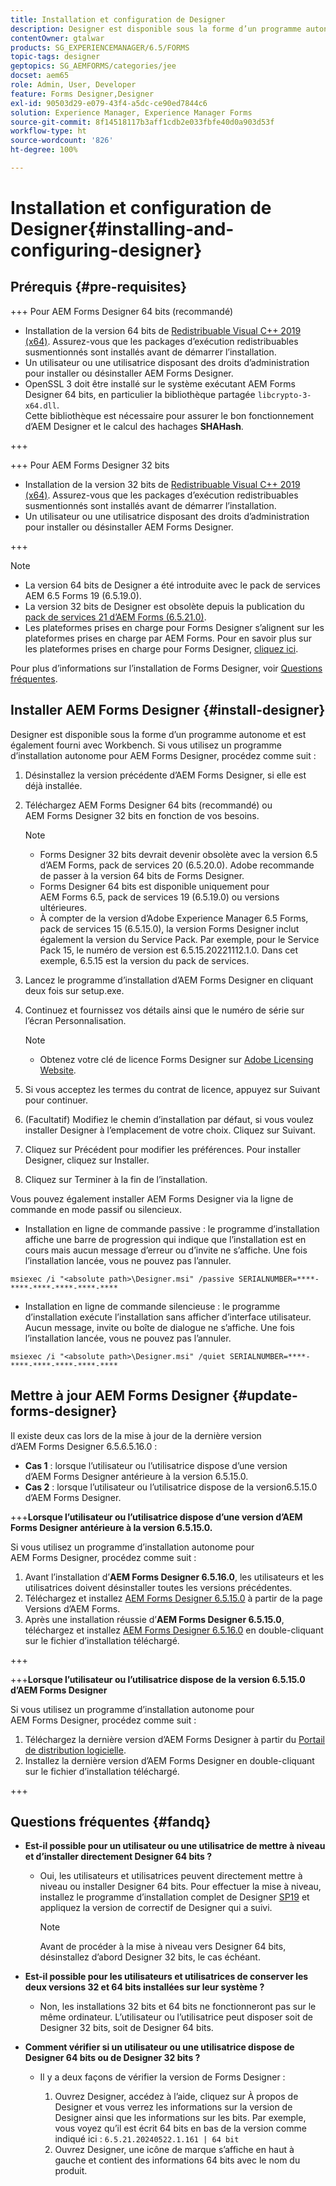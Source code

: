 ```yaml
---
title: Installation et configuration de Designer
description: Designer est disponible sous la forme d’un programme autonome et est également fourni avec Workbench. Découvrez comment installer Designer autonome.
contentOwner: gtalwar
products: SG_EXPERIENCEMANAGER/6.5/FORMS
topic-tags: designer
geptopics: SG_AEMFORMS/categories/jee
docset: aem65
role: Admin, User, Developer
feature: Forms Designer,Designer
exl-id: 90503d29-e079-43f4-a5dc-ce90ed7844c6
solution: Experience Manager, Experience Manager Forms
source-git-commit: 8f14518117b3aff1cdb2e033fbfe40d0a903d53f
workflow-type: ht
source-wordcount: '826'
ht-degree: 100%

---
```


# Installation et configuration de Designer{#installing-and-configuring-designer}

## Prérequis {#pre-requisites}

+++ Pour AEM Forms Designer 64 bits (recommandé)

* Installation de la version 64 bits de [Redistribuable Visual C++ 2019 (x64)](https://learn.microsoft.com/fr-fr/cpp/windows/latest-supported-vc-redist?view=msvc-170). Assurez-vous que les packages d’exécution redistribuables susmentionnés sont installés avant de démarrer l’installation.
* Un utilisateur ou une utilisatrice disposant des droits d’administration pour installer ou désinstaller AEM Forms Designer.
* OpenSSL 3 doit être installé sur le système exécutant AEM Forms Designer 64 bits, en particulier la bibliothèque partagée `libcrypto-3-x64.dll`.\
  Cette bibliothèque est nécessaire pour assurer le bon fonctionnement d’AEM Designer et le calcul des hachages **SHAHash**.

+++

+++ Pour AEM Forms Designer 32 bits

* Installation de la version 32 bits de [Redistribuable Visual C++ 2019 (x64)](https://learn.microsoft.com/fr-fr/cpp/windows/latest-supported-vc-redist?view=msvc-170). Assurez-vous que les packages d’exécution redistribuables susmentionnés sont installés avant de démarrer l’installation.
* Un utilisateur ou une utilisatrice disposant des droits d’administration pour installer ou désinstaller AEM Forms Designer.

+++

>[!NOTE]
>
>* La version 64 bits de Designer a été introduite avec le pack de services AEM 6.5 Forms 19 (6.5.19.0).
>* La version 32 bits de Designer est obsolète depuis la publication du [pack de services 21 d’AEM Forms (6.5.21.0)](https://experienceleague.adobe.com/fr/docs/experience-manager-release-information/aem-release-updates/forms-updates/aem-forms-releases).
> * Les plateformes prises en charge pour Forms Designer s’alignent sur les plateformes prises en charge par AEM Forms. Pour en savoir plus sur les plateformes prises en charge pour Forms Designer, [cliquez ici](/help/forms/using/aem-forms-jee-supported-platforms.md).

Pour plus d’informations sur l’installation de Forms Designer, voir [Questions fréquentes](#fandq).

## Installer AEM Forms Designer {#install-designer}

Designer est disponible sous la forme d’un programme autonome et est également fourni avec Workbench. Si vous utilisez un programme d’installation autonome pour AEM Forms Designer, procédez comme suit :

1. Désinstallez la version précédente d’AEM Forms Designer, si elle est déjà installée.
1. Téléchargez AEM Forms Designer 64 bits (recommandé) ou AEM Forms Designer 32 bits en fonction de vos besoins.

   >[!NOTE]
   > 
   >* Forms Designer 32 bits devrait devenir obsolète avec la version 6.5 d’AEM Forms, pack de services 20 (6.5.20.0). Adobe recommande de passer à la version 64 bits de Forms Designer.
   >* Forms Designer 64 bits est disponible uniquement pour AEM Forms 6.5, pack de services 19 (6.5.19.0) ou versions ultérieures.
   >* À compter de la version d’Adobe Experience Manager 6.5 Forms, pack de services 15 (6.5.15.0), la version Forms Designer inclut également la version du Service Pack. Par exemple, pour le Service Pack 15, le numéro de version est 6.5.15.20221112.1.0. Dans cet exemple, 6.5.15 est la version du pack de services.

1. Lancez le programme d’installation d’AEM Forms Designer en cliquant deux fois sur setup.exe.
1. Continuez et fournissez vos détails ainsi que le numéro de série sur l’écran Personnalisation.

   >[!NOTE]
   >
   >* Obtenez votre clé de licence Forms Designer sur [Adobe Licensing Website](https://licensing.adobe.com/).

1. Si vous acceptez les termes du contrat de licence, appuyez sur Suivant pour continuer.
1. (Facultatif) Modifiez le chemin d’installation par défaut, si vous voulez installer Designer à l’emplacement de votre choix. Cliquez sur Suivant.
1. Cliquez sur Précédent pour modifier les préférences. Pour installer Designer, cliquez sur Installer.
1. Cliquez sur Terminer à la fin de l’installation.

Vous pouvez également installer AEM Forms Designer via la ligne de commande en mode passif ou silencieux.

* Installation en ligne de commande passive : le programme d’installation affiche une barre de progression qui indique que l’installation est en cours mais aucun message d’erreur ou d’invite ne s’affiche. Une fois l’installation lancée, vous ne pouvez pas l’annuler.

```shell
msiexec /i "<absolute path>\Designer.msi" /passive SERIALNUMBER=****-****-****-****-****-****
```

* Installation en ligne de commande silencieuse : le programme d’installation exécute l’installation sans afficher d’interface utilisateur. Aucun message, invite ou boîte de dialogue ne s’affiche. Une fois l’installation lancée, vous ne pouvez pas l’annuler.

```shell
msiexec /i "<absolute path>\Designer.msi" /quiet SERIALNUMBER=****-****-****-****-****-****
```

## Mettre à jour AEM Forms Designer {#update-forms-designer}

Il existe deux cas lors de la mise à jour de la dernière version d’AEM Forms Designer 6.5.6.5.16.0 :

* **Cas 1** : lorsque l’utilisateur ou l’utilisatrice dispose d’une version d’AEM Forms Designer antérieure à la version 6.5.15.0.
* **Cas 2** : lorsque l’utilisateur ou l’utilisatrice dispose de la version6.5.15.0 d’AEM Forms Designer.

+++**Lorsque l’utilisateur ou l’utilisatrice dispose d’une version d’AEM Forms Designer antérieure à la version 6.5.15.0.**

Si vous utilisez un programme d’installation autonome pour AEM Forms Designer, procédez comme suit :

1. Avant l’installation d’**AEM Forms Designer 6.5.16.0**, les utilisateurs et les utilisatrices doivent désinstaller toutes les versions précédentes.
1. Téléchargez et installez [AEM Forms Designer 6.5.15.0](https://experienceleague.adobe.com/docs/experience-manager-release-information/aem-release-updates/forms-updates/aem-forms-releases.html?lang=fr) à partir de la page Versions d’AEM Forms.
1. Après une installation réussie d’**AEM Forms Designer 6.5.15.0**, téléchargez et installez [AEM Forms Designer 6.5.16.0](https://experienceleague.adobe.com/docs/experience-manager-release-information/aem-release-updates/forms-updates/aem-forms-releases.html?lang=fr) en double-cliquant sur le fichier d’installation téléchargé.

+++

+++**Lorsque l’utilisateur ou l’utilisatrice dispose de la version 6.5.15.0 d’AEM Forms Designer**

Si vous utilisez un programme d’installation autonome pour AEM Forms Designer, procédez comme suit :
1. Téléchargez la dernière version d’AEM Forms Designer à partir du [Portail de distribution logicielle](https://experienceleague.adobe.com/docs/experience-manager-release-information/aem-release-updates/forms-updates/aem-forms-releases.html?lang=fr).
1. Installez la dernière version d’AEM Forms Designer en double-cliquant sur le fichier d’installation téléchargé.

+++

## Questions fréquentes {#fandq}

* **Est-il possible pour un utilisateur ou une utilisatrice de mettre à niveau et d’installer directement Designer 64 bits ?**
   * Oui, les utilisateurs et utilisatrices peuvent directement mettre à niveau ou installer Designer 64 bits. Pour effectuer la mise à niveau, installez le programme d’installation complet de Designer [SP19](https://experience.adobe.com/#/downloads/content/software-distribution/en/aem.html?package=/content/software-distribution/en/details.html/content/dam/aem/public/adobe/packages/cq650/servicepack/fd/Designer-Patch/sp19_x64/aemforms_designer_6_5_0_wwe_win.zip) et appliquez la version de correctif de Designer qui a suivi.

     >[!NOTE]
     > Avant de procéder à la mise à niveau vers Designer 64 bits, désinstallez d’abord Designer 32 bits, le cas échéant.

* **Est-il possible pour les utilisateurs et utilisatrices de conserver les deux versions 32 et 64 bits installées sur leur système ?**
   * Non, les installations 32 bits et 64 bits ne fonctionneront pas sur le même ordinateur. L’utilisateur ou l’utilisatrice peut disposer soit de Designer 32 bits, soit de Designer 64 bits.

* **Comment vérifier si un utilisateur ou une utilisatrice dispose de Designer 64 bits ou de Designer 32 bits ?**
   * Il y a deux façons de vérifier la version de Forms Designer :

      1. Ouvrez Designer, accédez à l’aide, cliquez sur À propos de Designer et vous verrez les informations sur la version de Designer ainsi que les informations sur les bits. Par exemple, vous voyez qu’il est écrit 64 bits en bas de la version comme indiqué ici :
         `6.5.21.20240522.1.161 | 64 bit`
      1. Ouvrez Designer, une icône de marque s’affiche en haut à gauche et contient des informations 64 bits avec le nom du produit.


